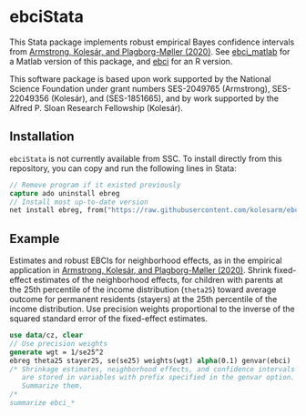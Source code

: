 # ebciStata

This Stata package implements robust empirical Bayes confidence intervals from
[Armstrong, Kolesár, and Plagborg-Møller
(2020)](https://arxiv.org/abs/2004.03448). See
[ebci_matlab](https://github.com/mikkelpm/ebci_matlab) for a Matlab version of
this package, and [ebci](https://github.com/kolesarm/ebci) for an R version.

This software package is based upon work supported by the National Science
Foundation under grant numbers SES-2049765 (Armstrong), SES-22049356 (Kolesár),
and (SES-1851665), and by work supported by the Alfred P. Sloan Research
Fellowship (Kolesár).

## Installation

`ebciStata` is not currently available from SSC. To install directly from this
repository, you can copy and run the following lines in Stata:
```stata
// Remove program if it existed previously
capture ado uninstall ebreg
// Install most up-to-date version
net install ebreg, from("https://raw.githubusercontent.com/kolesarm/ebciStata/master")
```

## Example

Estimates and robust EBCIs for neighborhood effects, as in the empirical
application in [Armstrong, Kolesár, and Plagborg-Møller
(2020)](https://arxiv.org/abs/2004.03448). Shrink fixed-effect estimates of the
neighborhood effects, for children with parents at the 25th percentile of the
income distribution (`theta25`) toward average outcome for permanent residents
(stayers) at the 25th percentile of the income distribution. Use precision
weights proportional to the inverse of the squared standard error of the
fixed-effect estimates.

```stata
use data/cz, clear
// Use precision weights
generate wgt = 1/se25^2
ebreg theta25 stayer25, se(se25) weights(wgt) alpha(0.1) genvar(ebci)
/* Shrinkage estimates, neighborhood effects, and confidence intervals
   are stored in variables with prefix specified in the genvar option.
   Summarize them.
/*
summarize ebci_*
```
